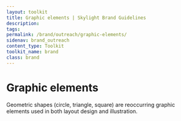 ```yaml
---
layout: toolkit
title: Graphic elements | Skylight Brand Guidelines
description:
tags:
permalink: /brand/outreach/graphic-elements/
sidenav: brand_outreach
content_type: Toolkit
toolkit_name: brand
class: brand
---
```


# Graphic elements

Geometric shapes (circle, triangle, square) are reoccurring graphic elements used in both layout design and illustration.
